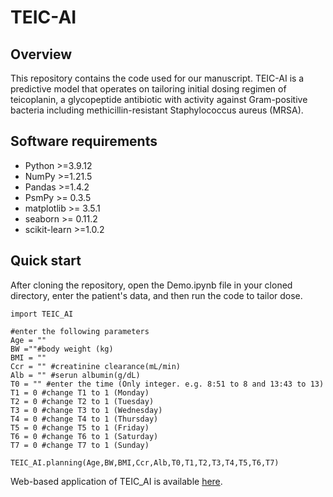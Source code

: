 # TEIC-AI

## Overview
This repository contains the code used for our manuscript. TEIC-AI is a predictive model that operates on tailoring initial dosing regimen of teicoplanin, a glycopeptide antibiotic with activity against Gram-positive bacteria including methicillin-resistant Staphylococcus aureus (MRSA).


## Software requirements
- Python >=3.9.12
- NumPy >=1.21.5
- Pandas >=1.4.2
- PsmPy >= 0.3.5
- matplotlib >= 3.5.1
- seaborn >= 0.11.2
- scikit-learn >=1.0.2

## Quick start
After cloning the repository, open the Demo.ipynb file in your cloned directory, enter the patient's data, and then run the code to tailor dose.
```
import TEIC_AI

#enter the following parameters
Age = ""
BW =""#body weight (kg)
BMI = ""
Ccr = "" #creatinine clearance(mL/min)
Alb = "" #serun albumin(g/dL)
T0 = "" #enter the time (Only integer. e.g. 8:51 to 8 and 13:43 to 13)
T1 = 0 #change T1 to 1 (Monday)
T2 = 0 #change T2 to 1 (Tuesday)
T3 = 0 #change T3 to 1 (Wednesday)
T4 = 0 #change T4 to 1 (Thursday)
T5 = 0 #change T5 to 1 (Friday)
T6 = 0 #change T6 to 1 (Saturday)
T7 = 0 #change T7 to 1 (Sunday)

TEIC_AI.planning(Age,BW,BMI,Ccr,Alb,T0,T1,T2,T3,T4,T5,T6,T7)

```
Web-based application of TEIC_AI is available [here](https://teicdoseplan-d3872b1826c6.herokuapp.com).
